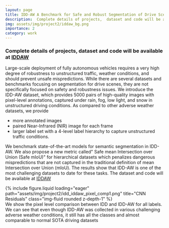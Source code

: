 ```yaml
---
layout: page
title: IDD-AW A Benchmark for Safe and Robust Segmentation of Drive Scenes in Unstructured Traffic and Adverse Weather
description:  Complete details of projects,  dataset and code will be available at IDDAW
img: assets/img/project2/iddaw_bg.png
importance: 2
category: work
---
```


### Complete details of projects,  dataset and code will be available at [IDDAW](https://iddaw.github.io)

Large-scale deployment of fully autonomous vehicles requires a very high degree of robustness to unstructured traffic, weather conditions, and should prevent unsafe mispredictions. While there are several datasets and benchmarks focusing on segmentation for drive scenes, they are not specifically focused on safety and robustness issues. We introduce the IDD-AW dataset, which provides 5000 pairs of high-quality images with pixel-level annotations, captured under rain, fog, low light, and snow in unstructured driving conditions. As compared to other adverse weather datasets, we provide 

- more annotated images
-  paired Near-Infrared (NIR) image for each frame
- larger label set with a 4-level label hierarchy to capture unstructured traffic conditions. 

We benchmark state-of-the-art models for semantic segmentation in IDD-AW. We also propose a new metric called" Safe mean Intersection over Union (Safe mIoU)" for hierarchical datasets which penalizes dangerous mispredictions that are not captured in the traditional definition of mean Intersection over Union (mIoU). The results show that IDD-AW is one of the most challenging datasets to date for these tasks. The dataset and code will be available at [IDDAW](https://iddaw.github.io)

<div class="row">
    <div class="col-sm mt-3 mt-md-0">
        {% include figure.liquid loading="eager" path="assets/img/project2/idd_iddaw_pixel_comp1.png" title="CNN Residuals" class="img-fluid rounded z-depth-1" %}
    </div>
</div>
<div class="caption">
    We show the pixel level comparison between IDD and IDD-AW for all labels. We can see that even though IDD-AW was collected in various challenging adverse weather conditions, it still has all the classes and almost comparable to normal SOTA driving datasets

</div>